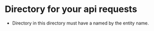 # Directory for your api requests

- Directory in this directory must have a named by the entity name.
